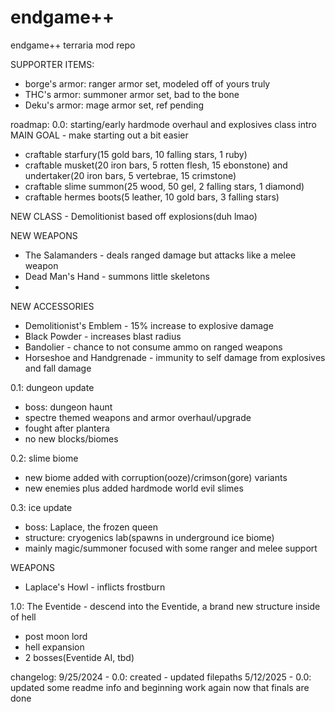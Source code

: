 # endgame++
endgame++ terraria mod repo

SUPPORTER ITEMS:
* borge's armor: ranger armor set, modeled off of yours truly
* THC's armor: summoner armor set, bad to the bone
* Deku's armor: mage armor set, ref pending

roadmap:
0.0: starting/early hardmode overhaul and explosives class intro
  MAIN GOAL - make starting out a bit easier
  * craftable starfury(15 gold bars, 10 falling stars, 1 ruby)
  * craftable musket(20 iron bars, 5 rotten flesh, 15 ebonstone) and undertaker(20 iron bars, 5 vertebrae, 15 crimstone)
  * craftable slime summon(25 wood, 50 gel, 2 falling stars, 1 diamond)
  * craftable hermes boots(5 leather, 10 gold bars, 3 falling stars)

  NEW CLASS - Demolitionist
  based off explosions(duh lmao)
  
  NEW WEAPONS
  * The Salamanders - deals ranged damage but attacks like a melee weapon
  * Dead Man's Hand - summons little skeletons
  * 

  NEW ACCESSORIES
  * Demolitionist's Emblem - 15% increase to explosive damage
  * Black Powder - increases blast radius
  * Bandolier - chance to not consume ammo on ranged weapons
  * Horseshoe and Handgrenade - immunity to self damage from explosives and fall damage

0.1: dungeon update
  * boss: dungeon haunt
  * spectre themed weapons and armor overhaul/upgrade
  * fought after plantera
  * no new blocks/biomes

0.2: slime biome
  * new biome added with corruption(ooze)/crimson(gore) variants
  * new enemies plus added hardmode world evil slimes

0.3: ice update
  * boss: Laplace, the frozen queen
  * structure: cryogenics lab(spawns in underground ice biome)
  * mainly magic/summoner focused with some ranger and melee support

  WEAPONS
  * Laplace's Howl - inflicts frostburn

1.0: The Eventide - descend into the Eventide, a brand new structure inside of hell
  * post moon lord
  * hell expansion
  * 2 bosses(Eventide AI, tbd)

changelog:
9/25/2024 - 0.0: created - updated filepaths
5/12/2025 - 0.0: updated some readme info and beginning work again now that finals are done
